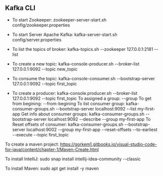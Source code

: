 ## Kafka CLI

- To start Zookeeper:
 zookeeper-server-start.sh config/zookeeper.properties

- To start Server Apache Kafka:
 kafka-server-start.sh config/server.properties

- To list the topics of broker:
kafka-topics.sh --zookeeper 127.0.0.1:2181 --list

- To create a new topic:
kafka-console-producer.sh --broker-list 127.0.0.1:9092
--topic new_topic

- To consume the topic:
kafka-console-consumer.sh --bootstrap-server 127.0.0.1:9092 --topic first_topic

- To create a producer:
kafka-console.producer.sh --broker-list 127.0.0.1:9092 --topic first_topic
To assigned a group:
--group <Group> 
To get from begining:
--from-begining
To list consumer group:
kafka-consumer-groups.sh --bootstrap-server localhost:9092 --list my-first-app
Get info about consumer groups:
kafka-consumer-groups.sh --bootstrap-server localhost:9092 --describe --group my-first-app
To Reset offsets of consumer:
kafka-consumer-groups.sh --bootstrap-server localhost:9002 --group my-first-app --reset-offsets --to-earliest --execute --topic first_topic

To create a maven project:
https://gorkem1.gitbooks.io/visual-studio-code-for-java/content/chapter-1/Maven-Create.html

To install IntelliJ:
sudo snap install intellij-idea-community --classic

To install Maven:
sudo apt get install -y maven
